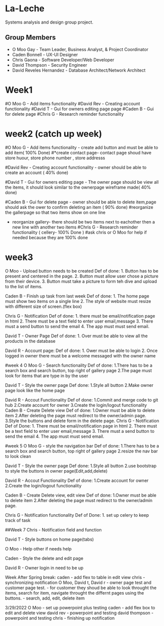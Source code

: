 # La-Leche
Systems analysis and design group project.

## Group Members
* O Moo Gay - Team Leader, Business Analyst, & Project Coordinator
* Caden Bonnell - UX-UI Designer
* Chris Gaona - Software Developer/Web Developer
* David Thompson - Security Engineer
* David Reveles Hernandez - Database Architect/Network Architect

# Week1
#O Moo G - Add items functionality
#David Rev - Creating account functionality
#David T - Gui for owners editing page page
#Caden B - Gui for delete page
#Chris G - Research reminder functionality

# week2 (catch up week)
#O Moo G - Add items functionality - create add button and must be able to add item( 100% Done)
#*create contact page- contact page shoud have store huour, store phone number , store addresss

#David Rev - Creating account functionality - owner should be able to create an account ( 40% done)

#David T - Gui for owners editing page - The owner page should be view all the items, it should look similar to the ownerpage wireframe made( 40% done)

#Caden B - Gui for delete page - owner should be able to delete item,page should ask the ower to confirm deleting an item ( 90% done)
#reorganize the gallerpage so that two items show on one line

- reorganize gallery- there should be two items next to eachother then a new line with another two items
#Chris G - Research reminder functionality ( cellery- 100% Done )
#ask chris or O Moo for help if needed because they are 100% done

# week3
O Moo - Upload button needs to be created
        Def of done:
        1. Button has to be present and centered in the page.
        2. Button must allow user chose a picture from their device.
        3. Button must take a picture to form teh dive and upload to the list of items.

Caden B - Finish up task from last week
          Def of done:
          1. The home page must show two items on a single line
          2. The style of website must resize with different size of screen.(flex box)

Chris G - Notification
          Def of done:
          1. there must be email/notification page in html
          2. There must be a text field to enter user email,message
          3. There must a send button to send the email
          4. The app must must send email.

David T - Owner Page
          Def of done:
          1. Over must be able to view all the products in the database

David R - Account page:
          Def of done:
          1. Ower must be able to login
          2. Once logged in owner there must be a welcome messaged with the owner name

#week 4
O Moo G - Search functionality
          Def of done:
          1.There has to be a search box and search button, top right of gallery page
          2.The page must look for items that are type in by the user


David T - Style the owner page
          Def done:
          1.Style all button
          2.Make owner page look like the home page

David R - Accout Functionality
          Def of done:
          1.Commit and merge code to git hub
          2.Create account for owner
          3.Create the login/logout functionality
Caden B - Create Delete view
          Def of done:
          1.Owner must be able to delete item
          2.After deleting the page must redirect to the owner/admin page.
          3.Style the buttons and delete form in the delete page.
Chris G - Notification
          Def of Done:
          1. There must be email/notification page in html
          2. There must be a text field to enter user email,message
          3. There must a send button to send the email
          4. The app must must send email.


#week 5
O Moo G - style the navigation bar
          Def of done:
          1.There has to be a search box and search button, top right of gallery page
          2.resize the nav bar to look clean



David T - Style the owner page
          Def done:
          1.Style all button
          2.use bootstrap to style the buttons in owner page(Edit,add,delete)

David R - Accout Functionality
          Def of done:
          1.Create account for owner
          2.Create the login/logout functionality

Caden B - Create Delete view, edit view
          Def of done:
          1.Owner must be able to delete item
          2.After deleting the page must redirect to the owner/admin page.

Chris G - Notification functionality
          Def of Done:
          1. set up celery to keep track of task



##Week 7
Chris - Notification field and function

David T - Style buttons on home page(tabs)

O Moo - Help other if needs help

Caden - Style the delete and edit page

David R - Owner login in need to be up


Week After Spring break:
        caden - add flex to table in edit view
        chris - synchronizing notification
        O Moo, David t, David r - owner page test and customer page test.
                                - for customer they shoud be able to look throught the items, search for item, navigate throught the differnt pages using the buttons.
                                - search, add, edit, delete item


3/29/2022
O Moo - set up powerpoint plus testing
caden - add flex box to edit and delete view
david rev - powerpoint and testing
david thompson - powerpoint and testing
chris - finishing up notification
